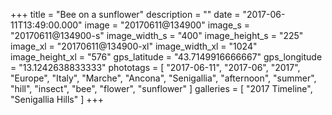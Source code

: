 +++
title = "Bee on a sunflower"
description = ""
date = "2017-06-11T13:49:00.000"
image = "20170611@134900"
image_s = "20170611@134900-s"
image_width_s = "400"
image_height_s = "225"
image_xl = "20170611@134900-xl"
image_width_xl = "1024"
image_height_xl = "576"
gps_latitude = "43.7149916666667"
gps_longitude = "13.1242638833333"
phototags = [ "2017-06-11", "2017-06", "2017", "Europe", "Italy", "Marche", "Ancona", "Senigallia", "afternoon", "summer", "hill", "insect", "bee", "flower", "sunflower" ]
galleries = [ "2017 Timeline", "Senigallia Hills" ]
+++

